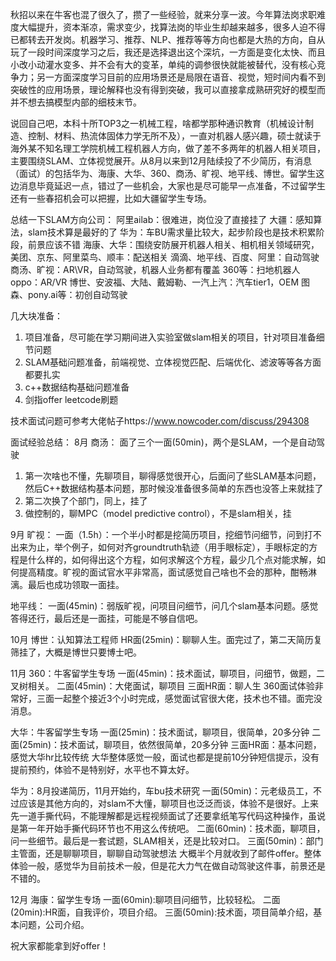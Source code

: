 

秋招以来在牛客也混了很久了，攒了一些经验，就来分享一波。今年算法岗求职难度大幅提升，资本渐凉，需求变少，找算法岗的毕业生却越来越多，很多人迫不得已都转去开发岗。机器学习、推荐、NLP、推荐等等方向也都是大热的方向，自从玩了一段时间深度学习之后，我还是选择退出这个深坑，一方面是变化太快、而且小改小动灌水变多、并不会有大的变革，单纯的调参很快就能被替代，没有核心竞争力；另一方面深度学习目前的应用场景还是局限在语音、视觉，短时间内看不到突破性的应用场景，理论解释也没有得到突破，我可以直接拿成熟研究好的模型而并不想去搞模型内部的细枝末节。

说回自己吧，本科十所TOP3之一机械工程，啥都学那种通识教育（机械设计制造、控制、材料、热流体固体力学无所不及），一直对机器人感兴趣，硕士就读于海外某不知名理工学院机械工程机器人方向，做了差不多两年的机器人相关项目，主要围绕SLAM、立体视觉展开。从8月以来到12月陆续投了不少简历，有消息（面试）的包括华为、海康、大华、360、商汤、旷视、地平线、博世。留学生这边消息毕竟延迟一点，错过了一些机会，大家也是尽可能早一点准备，不过留学生还有一些春招机会可以把握，比如大疆留学生专场。

总结一下SLAM方向公司：
阿里ailab：很难进，岗位没了直接挂了
大疆：感知算法，slam技术算是最好的了
华为：车BU需求量比较大，起步阶段也是技术积累阶段，前景应该不错
海康、大华：围绕安防展开机器人相关、相机相关领域研究，
美团、京东、阿里菜鸟、顺丰：配送相关
滴滴、地平线、百度、阿里：自动驾驶
商汤、旷视：AR\VR，自动驾驶，机器人业务都有覆盖
360等：扫地机器人
oppo：AR/VR
博世、安波福、大陆、戴姆勒、一汽上汽：汽车tier1，OEM
图森、pony.ai等：初创自动驾驶

几大块准备：
1. 项目准备，尽可能在学习期间进入实验室做slam相关的项目，针对项目准备细节问题
2. SLAM基础问题准备，前端视觉、立体视觉匹配、后端优化、滤波等等各方面都要扎实
3. c++数据结构基础问题准备
4. 剑指offer leetcode刷题

技术面试问题可参考大佬帖子https://www.nowcoder.com/discuss/294308

面试经验总结：
8月
商汤：
面了三个一面(50min)，两个是SLAM，一个是自动驾驶
1. 第一次啥也不懂，先聊项目，聊得感觉很开心，后面问了些SLAM基本问题，然后C++数据结构基本问题，那时候没准备很多简单的东西也没答上来就挂了
2. 第二次换了个部门，同上，挂了
3. 做控制的，聊MPC（model predictive control），不是slam相关，挂

9月
旷视：
一面（1.5h）：一个半小时都是挖简历项目，挖细节问细节，问到打不出来为止，举个例子，如何对齐groundtruth轨迹（用手眼标定），手眼标定的方程是什么样的，如何得出这个方程，如何求解这个方程，最少几个点对能求解，如何提高精度。旷视的面试官水平非常高，面试感觉自己啥也不会的那种，酣畅淋漓。最后也成功领取一面挂。

地平线：
一面(45min)：弱版旷视，问项目问细节，问几个slam基本问题。感觉答得还行，最后还是一面挂，可能是不够自信吧。

10月
博世：认知算法工程师
HR面(25min)：聊聊人生。面完过了，第二天简历复筛挂了，大概是博世只要博士吧。

11月
360：牛客留学生专场
一面(45min)：技术面试，聊项目，问细节，做题，二叉树相关。
二面(45min)：大佬面试，聊项目
三面HR面：聊人生
360面试体验非常好，三面一起整个接近3个小时完成，感觉面试官很大佬，技术也不错。面完没消息。

大华：牛客留学生专场
一面(25min)：技术面试，聊项目，很简单，20多分钟
二面(25min)：技术面试，聊项目，依然很简单，20多分钟
三面HR面：基本问题，感觉大华hr比较传统
大华整体感觉一般，面试也都是提前10分钟短信提示，没有提前预约，体验不是特别好，水平也不算太好。

华为：8月投递简历，11月开始约，车bu技术研究
一面(50min)：元老级员工，不过应该是其他方向的，对slam不大懂，聊项目也泛泛而谈，体验不是很好。上来先一道手撕代码，不能理解都是远程视频面试了还要拿纸笔写代码这种操作，虽说是第一年开始手撕代码环节也不用这么传统吧。
二面(60min)：技术面，聊项目，问一些细节。最后是一套试题，SLAM相关，还是比较对口。
三面(50min)：部门主管面，还是聊聊项目，聊聊自动驾驶想法
大概半个月就收到了邮件offer。整体体验一般，感觉华为目前技术一般，但是花大力气在做自动驾驶这件事，前景还是不错的。

12月
海康：留学生专场
一面(60min):聊项目问细节，比较轻松。
二面(20min):HR面，自我评价，项目介绍。
三面(50min):技术面，项目简单介绍，基本问题，公司介绍。


祝大家都能拿到好offer！